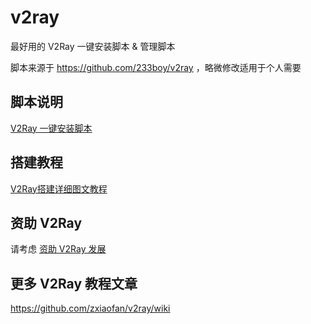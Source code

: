 # v2ray
最好用的 V2Ray 一键安装脚本 &amp; 管理脚本

脚本来源于 https://github.com/233boy/v2ray ，略微修改适用于个人需要

## 脚本说明
[V2Ray 一键安装脚本](https://github.com/zxiaofan/v2ray/wiki/V2Ray%E4%B8%80%E9%94%AE%E5%AE%89%E8%A3%85%E8%84%9A%E6%9C%AC)

## 搭建教程
[V2Ray搭建详细图文教程](https://github.com/zxiaofan/v2ray/wiki/V2Ray%E6%90%AD%E5%BB%BA%E8%AF%A6%E7%BB%86%E5%9B%BE%E6%96%87%E6%95%99%E7%A8%8B)

## 资助 V2Ray
请考虑 [资助 V2Ray 发展](https://www.v2ray.com/chapter_00/02_donate.html)

## 更多 V2Ray 教程文章
https://github.com/zxiaofan/v2ray/wiki
